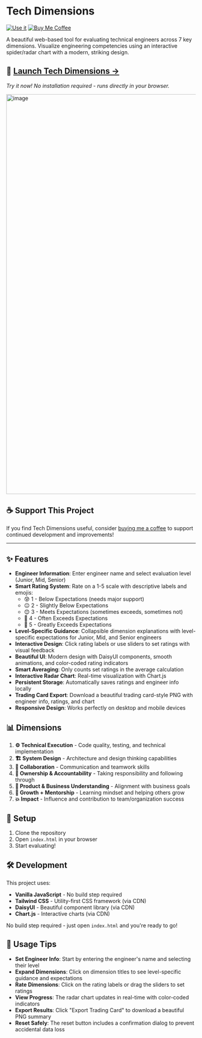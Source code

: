 # Tech Dimensions

[![Use it](https://img.shields.io/badge/Live%20Demo-Launch%20App-brightgreen?style=for-the-badge&logo=rocket)](https://justgoscha.github.io/engineer-evaluations/)
[![Buy Me Coffee](https://img.shields.io/badge/Buy%20Me-Coffee-orange?style=for-the-badge&logo=buy-me-a-coffee)](https://coff.ee/justgoscha)

A beautiful web-based tool for evaluating technical engineers across 7 key dimensions. Visualize engineering competencies using an interactive spider/radar chart with a modern, striking design.

## 🚀 **[Launch Tech Dimensions →](https://justgoscha.github.io/engineer-evaluations/)**

*Try it now! No installation required - runs directly in your browser.*

<img width="1062" alt="image" src="https://github.com/user-attachments/assets/f98ebb77-aa02-4b5d-ae27-9cb32c94b648" />

## ☕ Support This Project

If you find Tech Dimensions useful, consider [buying me a coffee](https://coff.ee/justgoscha) to support continued development and improvements!

---

## ✨ Features

- **Engineer Information**: Enter engineer name and select evaluation level (Junior, Mid, Senior)
- **Smart Rating System**: Rate on a 1-5 scale with descriptive labels and emojis:
  - 😰 1 - Below Expectations (needs major support)
  - 😐 2 - Slightly Below Expectations
  - 😊 3 - Meets Expectations (sometimes exceeds, sometimes not)
  - 🌟 4 - Often Exceeds Expectations
  - 🚀 5 - Greatly Exceeds Expectations
- **Level-Specific Guidance**: Collapsible dimension explanations with level-specific expectations for Junior, Mid, and Senior engineers
- **Interactive Design**: Click rating labels or use sliders to set ratings with visual feedback
- **Beautiful UI**: Modern design with DaisyUI components, smooth animations, and color-coded rating indicators
- **Smart Averaging**: Only counts set ratings in the average calculation
- **Interactive Radar Chart**: Real-time visualization with Chart.js
- **Persistent Storage**: Automatically saves ratings and engineer info locally
- **Trading Card Export**: Download a beautiful trading card-style PNG with engineer info, ratings, and chart
- **Responsive Design**: Works perfectly on desktop and mobile devices

## 📊 Dimensions

1. **⚙️ Technical Execution** - Code quality, testing, and technical implementation
2. **🏗️ System Design** - Architecture and design thinking capabilities
3. **🤝 Collaboration** - Communication and teamwork skills
4. **🎯 Ownership & Accountability** - Taking responsibility and following through
5. **💼 Product & Business Understanding** - Alignment with business goals
6. **🌱 Growth + Mentorship** - Learning mindset and helping others grow
7. **💥 Impact** - Influence and contribution to team/organization success

## 🚀 Setup

1. Clone the repository
2. Open `index.html` in your browser
3. Start evaluating!

## 🛠️ Development

This project uses:
- **Vanilla JavaScript** - No build step required
- **Tailwind CSS** - Utility-first CSS framework (via CDN)
- **DaisyUI** - Beautiful component library (via CDN)
- **Chart.js** - Interactive charts (via CDN)

No build step required - just open `index.html` and you're ready to go!

## 🎯 Usage Tips

- **Set Engineer Info**: Start by entering the engineer's name and selecting their level
- **Expand Dimensions**: Click on dimension titles to see level-specific guidance and expectations
- **Rate Dimensions**: Click on the rating labels or drag the sliders to set ratings
- **View Progress**: The radar chart updates in real-time with color-coded indicators
- **Export Results**: Click "Export Trading Card" to download a beautiful PNG summary
- **Reset Safely**: The reset button includes a confirmation dialog to prevent accidental data loss 
